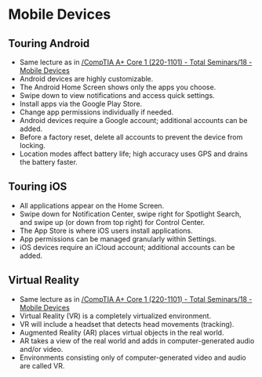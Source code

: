# Mobile Devices

## Touring Android
- Same lecture as in [/CompTIA A+ Core 1 (220-1101) - Total Seminars/18 - Mobile Devices](/CompTIA%20A+%20Core%201%20(220-1101)%20-%20Total%20Seminars/18%20-%20Mobile%20Devices.md)
- Android devices are highly customizable.
- The Android Home Screen shows only the apps you choose.
- Swipe down to view notifications and access quick settings.
- Install apps via the Google Play Store.
- Change app permissions individually if needed.
- Android devices require a Google account; additional accounts can be added.
- Before a factory reset, delete all accounts to prevent the device from locking.
- Location modes affect battery life; high accuracy uses GPS and drains the battery faster.

## Touring iOS
- All applications appear on the Home Screen.
- Swipe down for Notification Center, swipe right for Spotlight Search, and swipe up (or down from top right) for Control Center.
- The App Store is where iOS users install applications.
- App permissions can be managed granularly within Settings.
- iOS devices require an iCloud account; additional accounts can be added.

## Virtual Reality
- Same lecture as in [/CompTIA A+ Core 1 (220-1101) - Total Seminars/18 - Mobile Devices](/CompTIA%20A+%20Core%201%20(220-1101)%20-%20Total%20Seminars/18%20-%20Mobile%20Devices.md)
- Virtual Reality (VR) is a completely virtualized environment.
- VR will include a headset that detects head movements (tracking).
- Augmented Reality (AR) places virtual objects in the real world.
- AR takes a view of the real world and adds in computer-generated audio and/or video.
- Environments consisting only of computer-generated video and audio are called VR.